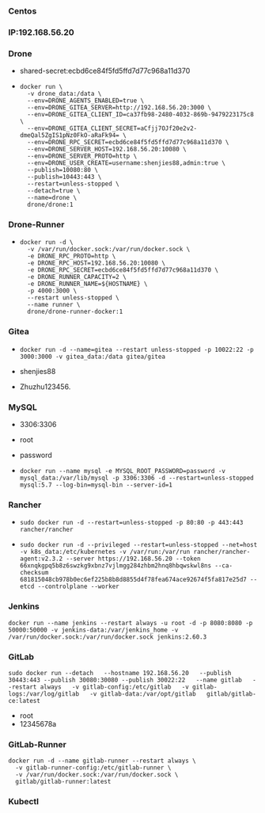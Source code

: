 ### Centos

### IP:192.168.56.20

### Drone

  - shared-secret:ecbd6ce84f5fd5ffd7d77c968a11d370

  - ```shell
    docker run \
      -v drone_data:/data \
      --env=DRONE_AGENTS_ENABLED=true \
      --env=DRONE_GITEA_SERVER=http://192.168.56.20:3000 \
      --env=DRONE_GITEA_CLIENT_ID=ca37fb98-2480-4032-869b-9479223175c8 \
      --env=DRONE_GITEA_CLIENT_SECRET=aCfjj7OJf20e2v2-dmeQal5ZgIS1pNz0FkO-aRaFk94= \
      --env=DRONE_RPC_SECRET=ecbd6ce84f5fd5ffd7d77c968a11d370 \
      --env=DRONE_SERVER_HOST=192.168.56.20:10080 \
      --env=DRONE_SERVER_PROTO=http \
      --env=DRONE_USER_CREATE=username:shenjies88,admin:true \
      --publish=10080:80 \
      --publish=10443:443 \
      --restart=unless-stopped \
      --detach=true \
      --name=drone \
      drone/drone:1
    ```


### Drone-Runner

  - ```shell
    docker run -d \
      -v /var/run/docker.sock:/var/run/docker.sock \
      -e DRONE_RPC_PROTO=http \
      -e DRONE_RPC_HOST=192.168.56.20:10080 \
      -e DRONE_RPC_SECRET=ecbd6ce84f5fd5ffd7d77c968a11d370 \
      -e DRONE_RUNNER_CAPACITY=2 \
      -e DRONE_RUNNER_NAME=${HOSTNAME} \
      -p 4000:3000 \
      --restart unless-stopped \
      --name runner \
      drone/drone-runner-docker:1
    ```


### Gitea

  - ```shell
    docker run -d --name=gitea --restart unless-stopped -p 10022:22 -p 3000:3000 -v gitea_data:/data gitea/gitea
    ```

  - shenjies88
  - Zhuzhu123456.

### MySQL

  - 3306:3306

  - root

  - password

  - ```shell
    docker run --name mysql -e MYSQL_ROOT_PASSWORD=password -v mysql_data:/var/lib/mysql -p 3306:3306 -d --restart=unless-stopped mysql:5.7 --log-bin=mysql-bin --server-id=1
    ```


### Rancher

  - ```shell
    sudo docker run -d --restart=unless-stopped -p 80:80 -p 443:443 rancher/rancher
    ```

- ```shell
  sudo docker run -d --privileged --restart=unless-stopped --net=host -v k8s_data:/etc/kubernetes -v /var/run:/var/run rancher/rancher-agent:v2.3.2 --server https://192.168.56.20 --token 66xnqkgpq5b8z6swzkg9xbnz7vjlmgg284zhbm2hnq8hbqwskwl8ns --ca-checksum 681815048cb978b0ec6ef225b8b8d8855d4f78fea674ace92674f5fa817e25d7 --etcd --controlplane --worker
  ```

### Jenkins

```shell
docker run --name jenkins --restart always -u root -d -p 8080:8080 -p 50000:50000 -v jenkins-data:/var/jenkins_home -v /var/run/docker.sock:/var/run/docker.sock jenkins:2.60.3
```

### GitLab

```shell
sudo docker run --detach   --hostname 192.168.56.20   --publish 30443:443 --publish 30080:30080 --publish 30022:22   --name gitlab   --restart always   -v gitlab-config:/etc/gitlab   -v gitlab-logs:/var/log/gitlab   -v gitlab-data:/var/opt/gitlab   gitlab/gitlab-ce:latest
```

- root
- 12345678a

### GitLab-Runner

```shell
docker run -d --name gitlab-runner --restart always \
  -v gitlab-runner-config:/etc/gitlab-runner \
  -v /var/run/docker.sock:/var/run/docker.sock \
  gitlab/gitlab-runner:latest
```

### Kubectl